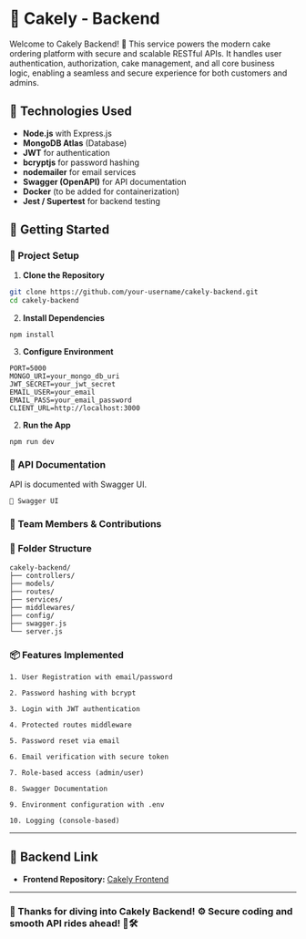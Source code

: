 # 🎂 Cakely - Backend

Welcome to Cakely Backend! 🍰 This service powers the modern cake ordering platform with secure and scalable RESTful APIs. It handles user authentication, authorization, cake management, and all core business logic, enabling a seamless and secure experience for both customers and admins.

## 🔧 Technologies Used

- **Node.js** with Express.js
- **MongoDB Atlas** (Database)
- **JWT** for authentication
- **bcryptjs** for password hashing
- **nodemailer** for email services
- **Swagger (OpenAPI)** for API documentation
- **Docker** (to be added for containerization)
- **Jest / Supertest** for backend testing

## 🚀 Getting Started

### 📁 Project Setup

1. **Clone the Repository**

```bash
git clone https://github.com/your-username/cakely-backend.git
cd cakely-backend
```

2. **Install Dependencies**

```
npm install

```

3. **Configure Environment**

```
PORT=5000
MONGO_URI=your_mongo_db_uri
JWT_SECRET=your_jwt_secret
EMAIL_USER=your_email
EMAIL_PASS=your_email_password
CLIENT_URL=http://localhost:3000
```

2. **Run the App**

```
npm run dev

```

### 📘 API Documentation

API is documented with Swagger UI.
```
🔗 Swagger UI

```

### 👤 Team Members & Contributions

### 📁 Folder Structure
```
cakely-backend/
├── controllers/
├── models/
├── routes/
├── services/
├── middlewares/
├── config/
├── swagger.js
└── server.js
```

### 📦 Features Implemented

    1. User Registration with email/password

    2. Password hashing with bcrypt

    3. Login with JWT authentication

    4. Protected routes middleware

    5. Password reset via email

    6. Email verification with secure token

    7. Role-based access (admin/user)

    8. Swagger Documentation

    9. Environment configuration with .env

    10. Logging (console-based)

---

## 🔗 Backend Link

- **Frontend Repository:** [Cakely Frontend](https://github.com/ThasuniInduma/web_frontend)

---

### 🔐 Thanks for diving into Cakely Backend! ⚙️ Secure coding and smooth API rides ahead! 🚀🛠️
